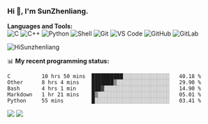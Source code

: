 
### Hi 👋, I'm SunZhenliang.



**Languages and Tools:**  
![C](https://img.shields.io/badge/-00599C?style=flat-square&logo=c&logoColor=white)
![C++](https://img.shields.io/badge/-C++-00599C?style=flat-square&logo=c%2B%2B&logoColor=white)
![Python](https://img.shields.io/badge/-Python-8fcfd1?style=flat-square&logo=Python)
![Shell](https://img.shields.io/badge/-Shell-blasck?style=flat-square&logo=Shell)
![Git](https://img.shields.io/badge/-Git-black?style=flat-square&logo=git)
![VS Code](https://img.shields.io/badge/-VS%20Code-007ACC?style=flat-square&logo=visual-studio-code)
![GitHub](https://img.shields.io/badge/-GitHub-181717?style=flat-square&logo=github)
![GitLab](https://img.shields.io/badge/-GitLab-FCA121?style=flat-square&logo=gitlab)

<img   src="https://github-readme-stats.vercel.app/api?username=HiSunzhenliang&count_private=true&show_icons=true" alt="HiSunzhenliang" />

📊 **My recent programming status:**
<!--START_SECTION:waka-->
```text
C          10 hrs 50 mins  ██████████░░░░░░░░░░░░░░░   40.18 % 
Other      8 hrs 4 mins    ███████▒░░░░░░░░░░░░░░░░░   29.90 % 
Bash       4 hrs 1 min     ███▓░░░░░░░░░░░░░░░░░░░░░   14.90 % 
Markdown   1 hr 21 mins    █▒░░░░░░░░░░░░░░░░░░░░░░░   05.01 % 
Python     55 mins         █░░░░░░░░░░░░░░░░░░░░░░░░   03.41 % 
```
<!--END_SECTION:waka-->
[![](https://img.shields.io/ubuntu/v/ubuntu-wallpapers)](https://kubuntu.org/)
![](https://visitor-badge.glitch.me/badge?page_id=HiSunzhenliang.readme)

